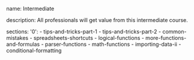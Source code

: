 name: Intermediate

description: All professionals will get value from this intermediate course.

sections:
  '0':
    - tips-and-tricks-part-1
    - tips-and-tricks-part-2
    - common-mistakes
    - spreadsheets-shortcuts
    - logical-functions
    - more-functions-and-formulas
    - parser-functions
    - math-functions
    - importing-data-ii
    - conditional-formatting